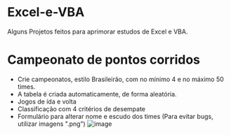 # Excel-e-VBA
Alguns Projetos feitos para aprimorar estudos de Excel e VBA.

# Campeonato de pontos corridos
* Crie campeonatos, estilo Brasileirão, com no mínimo 4 e no máximo 50 times.
* A tabela é criada automaticamente, de forma aleatória.
* Jogos de ída e volta
* Classificação com 4 critérios de desempate
* Formulário para alterar nome e escudo dos times (Para evitar bugs, utilizar imagens ".png")
![image](https://user-images.githubusercontent.com/61365646/156079643-07c92a7b-5f36-4513-a0df-8cf52c486715.png)

